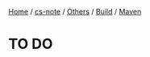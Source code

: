 [Home](https://mengxianbin.github.io) /
[cs-note](https://mengxianbin.github.io/cs-note/content) /
[Others](https://mengxianbin.github.io/cs-note/content/Others) /
[Build](https://mengxianbin.github.io/cs-note/content/Others/Build) /
[Maven](https://mengxianbin.github.io/cs-note/content/Others/Build/Maven)

# TO DO
